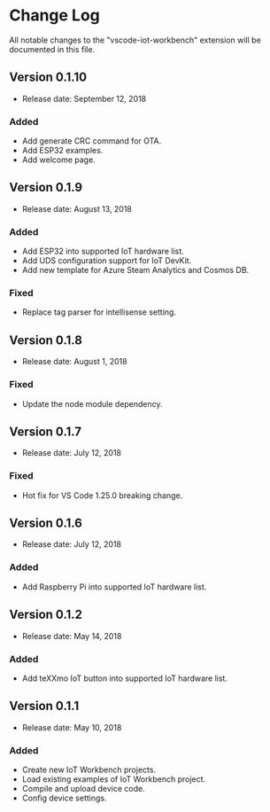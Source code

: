 # Change Log
All notable changes to the "vscode-iot-workbench" extension will be documented in this file.

## Version 0.1.10
- Release date: September 12, 2018

### Added
- Add generate CRC command for OTA.
- Add ESP32 examples.
- Add welcome page.

## Version 0.1.9
- Release date: August 13, 2018

### Added
- Add ESP32 into supported IoT hardware list.
- Add UDS configuration support for IoT DevKit.
- Add new template for Azure Steam Analytics and Cosmos DB.

### Fixed
- Replace tag parser for intellisense setting.

## Version 0.1.8
- Release date: August 1, 2018

### Fixed
- Update the node module dependency.

## Version 0.1.7
- Release date: July 12, 2018

### Fixed
- Hot fix for VS Code 1.25.0 breaking change.

## Version 0.1.6
- Release date: July 12, 2018

### Added
- Add Raspberry Pi into supported IoT hardware list.

## Version 0.1.2
- Release date: May 14, 2018

### Added
- Add teXXmo IoT button into supported IoT hardware list.

## Version 0.1.1
- Release date: May 10, 2018

### Added
- Create new IoT Workbench projects.
- Load existing examples of IoT Workbench project.
- Compile and upload device code.
- Config device settings.
